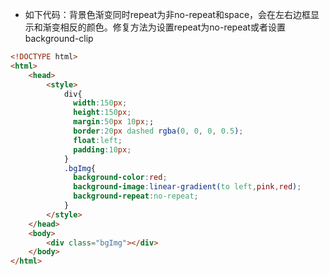 * 如下代码：背景色渐变同时repeat为非no-repeat和space，会在左右边框显示和渐变相反的颜色。修复方法为设置repeat为no-repeat或者设置background-clip
```html
<!DOCTYPE html>
<html>
    <head>
        <style>
            div{
              width:150px;
              height:150px;
              margin:50px 10px;;
              border:20px dashed rgba(0, 0, 0, 0.5);
              float:left;
              padding:10px;
            }
            .bgImg{	    
              background-color:red;
              background-image:linear-gradient(to left,pink,red);
              background-repeat:no-repeat;
            }
        </style>
    </head>
    <body>
        <div class="bgImg"></div>
    </body>
</html>
```
